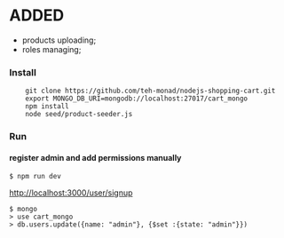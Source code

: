 # ADDED 
- products uploading;
- roles managing;

### Install
``` shell
    git clone https://github.com/teh-monad/nodejs-shopping-cart.git
    export MONGO_DB_URI=mongodb://localhost:27017/cart_mongo
    npm install
    node seed/product-seeder.js 
```

### Run
#### register admin and add permissions manually
```
$ npm run dev
```
[http://localhost:3000/user/signup][1]
```
$ mongo
> use cart_mongo
> db.users.update({name: "admin"}, {$set :{state: "admin"}})
```
[1]: http://localhost:3000/user/signup
